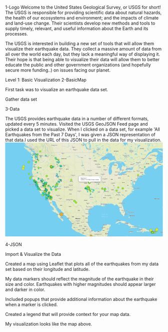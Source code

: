 1-Logo
Welcome to the United States Geological Survey, or USGS for short! The USGS is responsible for providing scientific data about natural hazards, the health of our ecosystems and environment; and the impacts of climate and land-use change. Their scientists develop new methods and tools to supply timely, relevant, and useful information about the Earth and its processes.

The USGS is interested in building a new set of tools that will allow them visualize their earthquake data. They collect a massive amount of data from all over the world each day, but they lack a meaningful way of displaying it. Their hope is that being able to visualize their data will allow them to better educate the public and other government organizations (and hopefully secure more funding..) on issues facing our planet.

Level 1: Basic Visualization
2-BasicMap

First task was to visualize an earthquake data set.

Gather data set

3-Data

The USGS provides earthquake data in a number of different formats, updated every 5 minutes. Visited the USGS GeoJSON Feed page and picked a data set to visualize. When I clicked on a data set, for example 'All Earthquakes from the Past 7 Days', I was given a JSON representation of that data.I used the URL of this JSON to pull in the data for my visualization.
![map](https://github.com/Lizbetheli/leaflet-challenge/blob/main/leaflet.PNG?raw=true)

4-JSON

Import & Visualize the Data

Created a map using Leaflet that plots all of the earthquakes from my data set based on their longitude and latitude.

My data markers should reflect the magnitude of the earthquake in their size and color. Earthquakes with higher magnitudes should appear larger and darker in color.

Included popups that provide additional information about the earthquake when a marker is clicked.

Created a legend that will provide context for your map data.

My visualization looks like the map above.
